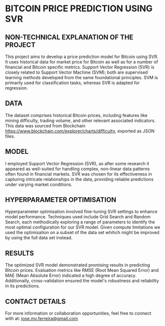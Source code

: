 # BITCOIN PRICE PREDICTION USING SVR


## NON-TECHNICAL EXPLANATION OF THE PROJECT
This project aims to develop a price prediction model for Bitcoin using SVR. It uses historical data for market price for Bitcoin as well as for a number of financial and Bitcoin specific metrics. Support Vector Regression (SVR) is closely related to Support Vector Machine (SVM); both are supervised learning methods developed from the same foundational principles. SVM is primarily used for classification tasks, whereas SVR is adapted for regression.

## DATA
The dataset comprises historical Bitcoin prices, including features like mining difficulty, trading volume, and other relevant associated indicators. This data was sourced from Blockchain https://www.blockchain.com/explorer/charts/difficulty, exported as JSON files.

## MODEL 
I employed Support Vector Regression (SVR), as after some research it appeared as well-suited for handling complex, non-linear data patterns often found in financial markets. SVR was chosen for its effectiveness in capturing intricate relationships in the data, providing reliable predictions under varying market conditions.

## HYPERPARAMETER OPTIMISATION
Hyperparameter optimisation involved fine-tuning SVR settings to enhance model performance. Techniques used include Grid Search and Random Search, each methodically exploring a range of parameters to identify the most optimal configuration for our SVR model. Given compute limitations we used the optimisation on a subset of the data set whihch might be improved by using the full data set instead.

## RESULTS
The optimized SVR model demonstrated promising results in predicting Bitcoin prices. Evaluation metrics like RMSE (Root Mean Squared Error) and MAE (Mean Absolute Error) indicated a high degree of accuracy. Additionally, cross-validation ensured the model's robustness and reliability in its predictions.

## CONTACT DETAILS
For more information or collaboration opportunities, feel free to connect with at: jose.mv.ferreira@gmail.com

